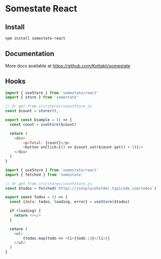 # Somestate React

## Install

```bash
npm install somestate-react
```

## Documentation

More docs available at https://github.com/Kottakji/somestate

## Hooks

```js
import { useStore } from 'somestate/react'
import { store } from 'somestate'

// Or get from src/stores/countStore.js
const $count = store(0);

export const Example = () => {
  const count = useStore($count)

  return (
    <div>
        <p>Total: {count}</p>
        <button onClick={() => $count.set($count.get() + 1)}/>
    </div>
  )
}
```

```js
import { useStore } from 'somestate/react'
import { fetched } from 'somestate'

// Or get from src/stores/countStore.js
const $todos = fetched(`https://jsonplaceholder.typicode.com/todos`)

export const Todos = () => {
  const {data: todos, loading, error} = useStore($todos)

  if (loading) {
    return <></>
  }

  return (
    <ul>
        {todos.map(todo => <li>{todo.id}</li>)}
    </ul>
  )
}
```
